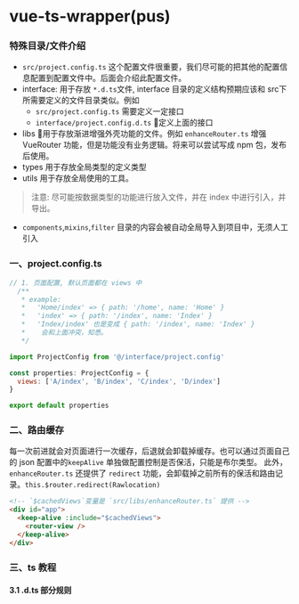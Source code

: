 # vue-ts-wrapper(pus)

### 特殊目录/文件介绍

- `src/project.config.ts` 这个配置文件很重要，我们尽可能的把其他的配置信息配置到配置文件中。后面会介绍此配置文件。
- interface: 用于存放 `*.d.ts`文件, interface 目录的定义结构预期应该和 src下所需要定义的文件目录类似。例如
  + `src/project.config.ts` 需要定义一定接口
  + `interface/project.config.d.ts` 定义上面的接口
- libs 用于存放渐进增强外壳功能的文件。例如 `enhanceRouter.ts` 增强 VueRouter 功能，但是功能没有业务逻辑。将来可以尝试写成 npm 包，发布后使用。
- types 用于存放全局类型的定义类型
- utils 用于存放全局使用的工具。
> 注意: 尽可能按数据类型的功能进行放入文件，并在 index 中进行引入，并导出。

- `components`,`mixins`,`filter` 目录的内容会被自动全局导入到项目中，无须人工引入



### 一、project.config.ts

```js 
// 1. 页面配置, 默认页面都在 views 中
  /**
   * example:
   *   'Home/index' => { path: '/home', name: 'Home' }
   *   'index' => { path: '/index', name: 'Index' }
   *   'Index/index' 也是变成 { path: '/index', name: 'Index' }
   *    会和上面冲突，知悉。
   */

import ProjectConfig from '@/interface/project.config'

const properties: ProjectConfig = {
  views: ['A/index', 'B/index', 'C/index', 'D/index']
}

export default properties
```
### 二、路由缓存

每一次前进就会对页面进行一次缓存，后退就会卸载掉缓存。也可以通过页面自己的 json 配置中的`keepAlive` 单独做配置控制是否保活，只能是布尔类型。
此外，`enhanceRouter.ts` 还提供了 `redirect` 功能，会卸载掉之前所有的保活和路由记录。`this.$router.redirect(Rawlocation)`

```html
<!-- `$cachedViews`变量是 `src/libs/enhanceRouter.ts` 提供 -->
<div id="app">
  <keep-alive :include="$cachedViews">
    <router-view />
  </keep-alive>
</div>
```

### 三、ts 教程
#### 3.1 .d.ts 部分规则
